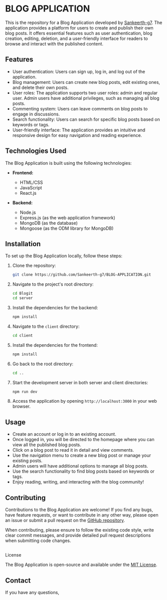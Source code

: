 # BLOG APPLICATION

This is the repository for a Blog Application developed by [Sankeerth-g7](https://github.com/Sankeerth-g7). The application provides a platform for users to create and publish their own blog posts. It offers essential features such as user authentication, blog creation, editing, deletion, and a user-friendly interface for readers to browse and interact with the published content.


## Features

- User authentication: Users can sign up, log in, and log out of the application.
- Blog management: Users can create new blog posts, edit existing ones, and delete their own posts.
- User roles: The application supports two user roles: admin and regular user. Admin users have additional privileges, such as managing all blog posts.
- Commenting system: Users can leave comments on blog posts to engage in discussions.
- Search functionality: Users can search for specific blog posts based on keywords or tags.
- User-friendly interface: The application provides an intuitive and responsive design for easy navigation and reading experience.

## Technologies Used

The Blog Application is built using the following technologies:

- **Frontend:**
  - HTML/CSS
  - JavaScript
  - React.js
  
- **Backend:**
  - Node.js
  - Express.js (as the web application framework)
  - MongoDB (as the database)
  - Mongoose (as the ODM library for MongoDB)
  
  
## Installation

To set up the Blog Application locally, follow these steps:

1. Clone the repository:

   ```bash
   git clone https://github.com/Sankeerth-g7/BLOG-APPLICATION.git
   ```

2. Navigate to the project's root directory:

   ```bash
   cd Blogit
   cd server
   ```

3. Install the dependencies for the backend:

   ```bash
   npm install
   ```

4. Navigate to the `client` directory:

   ```bash
   cd client
   ```

5. Install the dependencies for the frontend:

   ```bash
   npm install
   ```

6. Go back to the root directory:

   ```bash
   cd ..
   ```

7. Start the development server in both server and client directories:

   ```bash
   npm run dev
   ```

8. Access the application by opening `http://localhost:3000` in your web browser.

## Usage

- Create an account or log in to an existing account.
- Once logged in, you will be directed to the homepage where you can view all the published blog posts.
- Click on a blog post to read it in detail and view comments.
- Use the navigation menu to create a new blog post or manage your existing posts.
- Admin users will have additional options to manage all blog posts.
- Use the search functionality to find blog posts based on keywords or tags.
- Enjoy reading, writing, and interacting with the blog community!

## Contributing

Contributions to the Blog Application are welcome! If you find any bugs, have feature requests, or want to contribute in any other way, please open an issue or submit a pull request on the [GitHub repository](https://github.com/Sankeerth-g7/Blogit/).

When contributing, please ensure to follow the existing code style, write clear commit messages, and provide detailed pull request descriptions when submitting code changes.

##

 License

The Blog Application is open-source and available under the [MIT License](LICENSE).

## Contact

If you have any questions,

